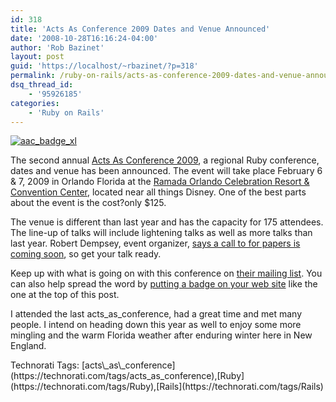 ```yaml
---
id: 318
title: 'Acts As Conference 2009 Dates and Venue Announced'
date: '2008-10-28T16:16:24-04:00'
author: 'Rob Bazinet'
layout: post
guid: 'https://localhost/~rbazinet/?p=318'
permalink: /ruby-on-rails/acts-as-conference-2009-dates-and-venue-announced/
dsq_thread_id:
    - '95926185'
categories:
    - 'Ruby on Rails'
---
```


[![aac_badge_xl](https://accidentaltechnologist.com/files/media/image/WindowsLiveWriter/acts_as_conferenceDatesandVenueAnnounced_DD5C/aac_badge_xl_thumb.png "aac_badge_xl")](https://accidentaltechnologist.com/files/media/image/WindowsLiveWriter/acts_as_conferenceDatesandVenueAnnounced_DD5C/aac_badge_xl_2.png)

The second annual [Acts As Conference 2009](https://www.actsasconference.com/), a regional Ruby conference, dates and venue has been announced. The event will take place February 6 &amp; 7, 2009 in Orlando Florida at the [Ramada Orlando Celebration Resort &amp; Convention Center](https://www.ramadaorlandocelebration.com), located near all things Disney. One of the best parts about the event is the cost?only $125.

The venue is different than last year and has the capacity for 175 attendees. The line-up of talks will include lightening talks as well as more talks than last year. Robert Dempsey, event organizer, [says a call to for papers is coming soon](https://rorblog.techcfl.com/2008/10/28/acts-as-conference-2009-call-for-papers-coming-soon/), so get your talk ready.

Keep up with what is going on with this conference on [their mailing list](https://groups.google.com/group/acts_as_conference_announcements). You can also help spread the word by [putting a badge on your web site](https://www.actsasconference.com/promote-acts-as-conference) like the one at the top of this post.

I attended the last acts\_as\_conference, had a great time and met many people. I intend on heading down this year as well to enjoy some more mingling and the warm Florida weather after enduring winter here in New England.

<div class="wlWriterEditableSmartContent" id="scid:0767317B-992E-4b12-91E0-4F059A8CECA8:c7bc3449-3783-4a48-be70-3891ae5bcd0c" style="padding-right: 0px; display: inline; padding-left: 0px; float: none; padding-bottom: 0px; margin: 0px; padding-top: 0px">Technorati Tags: [acts\_as\_conference](https://technorati.com/tags/acts_as_conference),[Ruby](https://technorati.com/tags/Ruby),[Rails](https://technorati.com/tags/Rails)</div>